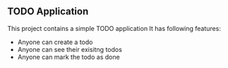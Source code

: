 ## TODO Application

This project contains a simple TODO application
It has following features:

- Anyone can create a todo
- Anyone can see their exisitng todos
- Anyone can mark the todo as done